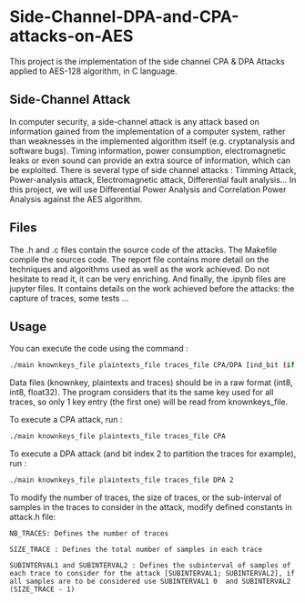 # Side-Channel-DPA-and-CPA-attacks-on-AES
This project is the implementation of the side channel CPA &amp; DPA Attacks applied to AES-128 algorithm, in C language.

## Side-Channel Attack
In computer security, a side-channel attack is any attack based on information gained from the implementation of a computer system, rather than weaknesses in the implemented algorithm itself (e.g. cryptanalysis and software bugs). Timing information, power consumption, electromagnetic leaks or even sound can provide an extra source of information, which can be exploited. 
There is several type of side channel attacks : Timming Attack, Power-analysis attack, Electromagnetic attack, Differential fault analysis... In this project, we will use Differential Power Analysis and Correlation Power Analysis against the AES algorithm.

## Files
The .h and .c files contain the source code of the attacks.
The Makefile compile the sources code.
The report file contains more detail on the techniques and algorithms used as well as the work achieved. Do not hesitate to read it, it can be very enriching.
And finally, the .ipynb files are jupyter files. It contains details on the work achieved before the attacks: the capture of traces, some tests ...

## Usage
You can execute the code using the command : 
```bash
./main knownkeys_file plaintexts_file traces_file CPA/DPA [ind_bit (if attack is DPA, ind_bit in [0;7] is to partition traces)]
```

Data files (knownkey, plaintexts and traces) should be in a raw format (int8, int8, float32). The program considers that its the same key
used for all traces, so only 1 key entry (the first one) will be read from knownkeys_file.

To execute a CPA attack, run : 
```bash
./main knownkeys_file plaintexts_file traces_file CPA
```

To execute a DPA attack (and bit index 2 to partition the traces for example), run :
```bash
./main knownkeys_file plaintexts_file traces_file DPA 2
```

To modify the number of traces, the size of traces, or the sub-interval of samples in the traces to consider in the attack, modify defined constants in attack.h file:
```
NB_TRACES: Defines the number of traces

SIZE_TRACE : Defines the total number of samples in each trace

SUBINTERVAL1 and SUBINTERVAL2 : Defines the subinterval of samples of each trace to consider for the attack [SUBINTERVAL1; SUBINTERVAL2], if all samples are to be considered use SUBINTERVAL1 0  and SUBINTERVAL2 (SIZE_TRACE - 1)
```